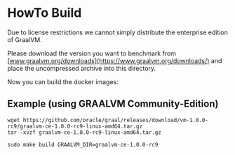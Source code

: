 # HowTo Build

Due to license restrictions we cannot simply distribute the enterprise edition of GraalVM.

Please download the version you want to benchmark from [www.graalvm.org/downloads](https://www.graalvm.org/downloads/)
and place the uncompressed archive into this directory.

Now you can build the docker images:

## Example (using GRAALVM Community-Edition)

```
wget https://github.com/oracle/graal/releases/download/vm-1.0.0-rc9/graalvm-ce-1.0.0-rc9-linux-amd64.tar.gz
tar -xvzf graalvm-ce-1.0.0-rc9-linux-amd64.tar.gz

sudo make build GRAALVM_DIR=graalvm-ce-1.0.0-rc9
```
